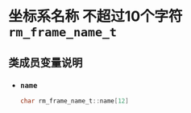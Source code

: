 # 坐标系名称 不超过10个字符`rm_frame_name_t`

## 类成员变量说明

- ### `name`

    ```C  
    char rm_frame_name_t::name[12]
    ```
